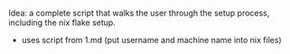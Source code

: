Idea: a complete script that walks the user through the setup process, including the nix flake setup.

- uses script from 1.md (put username and machine name into nix files)

